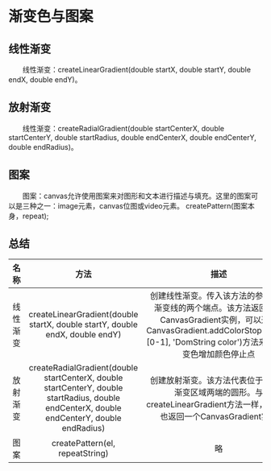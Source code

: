 # 渐变色与图案

## 线性渐变

&emsp;&emsp;线性渐变：createLinearGradient(double startX, double startY, double endX, double endY)。

## 放射渐变

&emsp;&emsp;线性渐变：createRadialGradient(double startCenterX, double startCenterY, double startRadius, double endCenterX, double endCenterY, double endRadius)。

## 图案

&emsp;&emsp;图案：canvas允许使用图案来对图形和文本进行描述与填充。这里的图案可以是三种之一：image元素，canvas位图或video元素。 createPattern(图案本身，repeat);

## 总结

| 名称 | 方法 | 描述 |
| :------: | :------: | :------: |
| 线性渐变 | createLinearGradient(double startX, double startY, double endX, double endY) | 创建线性渐变。传入该方法的参数表示渐变线的两个端点。该方法返回一个CanvasGradient实例，可以通过CanvasGradient.addColorStop(double [0-1], 'DomString color')方法来向该渐变色增加颜色停止点 |
| 放射渐变 | createRadialGradient(double startCenterX, double startCenterY, double startRadius, double endCenterX, double endCenterY, double endRadius) | 创建放射渐变。该方法代表位于圆锥形渐变区域两端的圆形。与createLinearGradient方法一样，该方法也返回一个CanvasGradient实例 |
| 图案 | createPattern(el, repeatString) | 略 |
